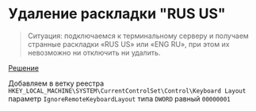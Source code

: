 # Удаление раскладки "RUS US"

> Ситуация: подключаемся к терминальному серверу и получаем странные раскладки «RUS US» или «ENG RU», при этом их невозможно ни отключить ни удалить.

[Решение](https://social.technet.microsoft.com/Forums/ru-RU/6231938b-44d8-4bca-8a2a-542c49d19fdd/-rus-us?forum=WS8ru)

Добавляем в ветку реестра `HKEY_LOCAL_MACHINE\SYSTEM\CurrentControlSet\Control\Keyboard Layout` параметр `IgnoreRemoteKeyboardLayout` типа `DWORD` равный `00000001`